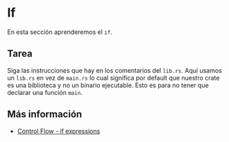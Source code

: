 # If

En esta sección aprenderemos el `if`.

## Tarea

Siga las instrucciones que hay en los comentarios del `lib.rs`.
Aquí usamos un `lib.rs` en vez de `main.rs` lo cual significa por default que nuestro crate es una biblioteca y no un binario ejecutable.
Esto es para no tener que declarar una función `main`.

## Más información

- [Control Flow - if expressions](https://doc.rust-lang.org/book/ch03-05-control-flow.html#if-expressions)
